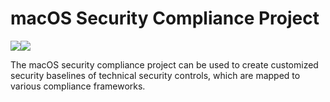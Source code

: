 # macOS Security Compliance Project
[![](https://badgen.net/badge/icon/apple?icon=apple&label)](https://www.apple.com/)[![](https://badgen.net/badge/icon/10.15?icon=apple&label)](https://www.apple.com/macos)

The macOS security compliance project can be used to create customized security baselines of technical security controls, which are mapped to various compliance frameworks.
